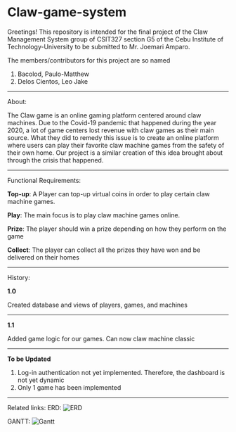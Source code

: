# Claw-game-system
Greetings! This repository is intended for the final project of the Claw Management System group of CSIT327 section G5 of the Cebu Institute of Technology-University to be submitted to Mr. Joemari Amparo.

The members/contributors for this project are so named
1. Bacolod, Paulo-Matthew
2. Delos Cientos, Leo Jake

------------------------------------------------------------------------------------------

About: 

The Claw game is an online gaming platform centered around claw machines. Due to the Covid-19 pandemic that happened during the year 2020, a lot of game centers lost revenue with claw games as their main source. What they did to remedy this issue is to create an online platform where users can play their favorite claw machine games from the safety of their own home. Our project is a similar creation of this idea brought about through the crisis that happened.

------------------------------------------------------------------------------------------

Functional Requirements:

**Top-up**: A Player can top-up virtual coins in order to play certain claw machine games.

**Play**: The main focus is to play claw machine games online.

**Prize**: The player should win a prize depending on how they perform on the game

**Collect**: The player can collect all the prizes they have won and be delivered on their homes

------------------------------------------------------------------------------------------

History:  

**1.0**

Created database and views of players, games, and machines

------------------------------------------------------------------------------------------

**1.1**

Added game logic for our games. Can now claw machine classic

------------------------------------------------------------------------------------------

**To be Updated**

1. Log-in authentication not yet implemented. Therefore, the dashboard is not yet dynamic
2. Only 1 game has been implemented

------------------------------------------------------------------------------------------

Related links:
ERD: ![ERD](https://github.com/user-attachments/assets/53e33678-ae6b-4fc0-8166-6adea5e507f5)

GANTT: ![Gantt](https://github.com/user-attachments/assets/670704d9-c46a-436a-91ca-e243b5514a55)
